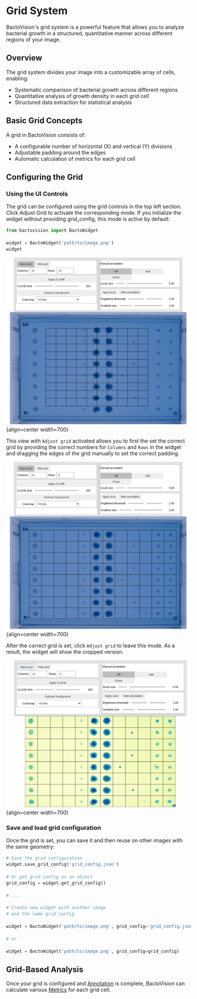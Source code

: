 # Grid System

BactoVision's grid system is a powerful feature that allows you to analyze bacterial growth in a structured, quantitative manner across different regions of your image.

## Overview

The grid system divides your image into a customizable array of cells, enabling:

- Systematic comparison of bacterial growth across different regions
- Quantitative analysis of growth density in each grid cell
- Structured data extraction for statistical analysis

## Basic Grid Concepts

A grid in BactoVision consists of:

- A configurable number of horizontal (X) and vertical (Y) divisions
- Adjustable padding around the edges
- Automatic calculation of metrics for each grid cell

## Configuring the Grid

### Using the UI Controls

The grid can be configured using the grid controls in the top left section. Click Adjust Grid to activate the corresponding mode. If you initialize the widget without providing grid_config, this mode is active by default:


```python
from bactovision import BactoWidget

widget = BactoWidget('path/to/image.png')
widget
```
![widget](../images/widget-set-grid-init.png){align=center width=700}

This view with `Adjust grid` activated allows you to first the set the correct
grid by providing the correct numbers for `Columns` and `Rows` in the widget and
dragging the edges of the grid manually to set the correct padding.

![widget](../images/widget-set-grid-final.png){align=center width=700}

After the correct grid is set, click `Adjust grid` to leave this mode.
As a result, the widget will show the cropped version.

![widget](../images/widget-cut.png){align=center width=700}


### Save and load grid configuration

Once the grid is set, you can save it and then reuse on other images with the same geometry:

```python
# Save the grid configuration
widget.save_grid_config('grid_config.json')

# Or get grid config as an object
grid_config = widget.get_grid_config()

# ...

# Create new widget with another image
# and the same grid config

widget = BactoWidget('path/to/image.png', grid_config='grid_config.json')

# or

widget = BactoWidget('path/to/image.png', grid_config=grid_config)
```

## Grid-Based Analysis

Once your grid is configured and [Annotation](Annotation) is complete, BactoVision can calculate various [Metrics](metrics.md) for each grid cell.
